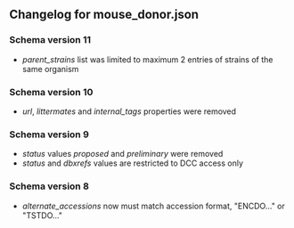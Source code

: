 ## Changelog for mouse_donor.json

### Schema version 11

* *parent_strains* list was limited to maximum 2 entries of strains of the same organism

### Schema version 10

* *url*, *littermates* and *internal_tags* properties were removed

### Schema version 9

* *status* values *proposed* and *preliminary* were removed
* *status* and *dbxrefs* values are restricted to DCC access only

### Schema version 8

* *alternate_accessions* now must match accession format, "ENCDO..." or "TSTDO..."